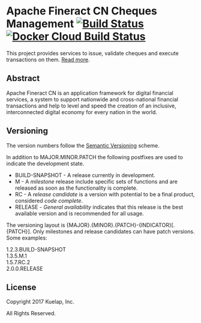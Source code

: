 # Apache Fineract CN Cheques Management [![Build Status](https://api.travis-ci.com/apache/fineract-cn-cheques.svg?branch=develop)](https://travis-ci.com/apache/fineract-cn-cheques) [![Docker Cloud Build Status](https://img.shields.io/docker/cloud/build/apache/fineract-cn-cheques)](https://hub.docker.com/r/apache/fineract-cn-cheques/builds)

This project provides services to issue, validate cheques and execute transactions on them.
[Read more](https://cwiki.apache.org/confluence/display/FINERACT/Fineract+CN+Project+Structure#FineractCNProjectStructure-cheques).

## Abstract
Apache Fineract CN is an application framework for digital financial services, a system to support nationwide and cross-national financial transactions and help to level and speed the creation of an inclusive, interconnected digital economy for every nation in the world.

## Versioning
The version numbers follow the [Semantic Versioning](http://semver.org/) scheme.

In addition to MAJOR.MINOR.PATCH the following postfixes are used to indicate the development state.

* BUILD-SNAPSHOT - A release currently in development. 
* M - A _milestone_ release include specific sets of functions and are released as soon as the functionality is complete.
* RC - A _release candidate_ is a version with potential to be a final product, considered _code complete_.
* RELEASE - _General availability_ indicates that this release is the best available version and is recommended for all usage.

The versioning layout is {MAJOR}.{MINOR}.{PATCH}-{INDICATOR}[.{PATCH}]. Only milestones and release candidates can  have patch versions. Some examples:

1.2.3.BUILD-SNAPSHOT  
1.3.5.M.1  
1.5.7.RC.2  
2.0.0.RELEASE

## License
Copyright 2017 Kuelap, Inc.

All Rights Reserved.
